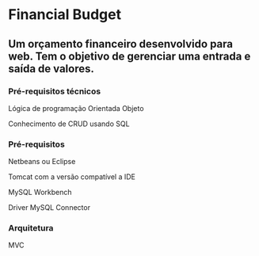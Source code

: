 # Financial Budget


## Um orçamento financeiro desenvolvido para web. Tem o objetivo de gerenciar uma entrada e saída de valores.

### Pré-requisitos técnicos
<p>Lógica de programação Orientada Objeto</p>
<p>Conhecimento de CRUD usando SQL</p>


### Pré-requisitos
<p>Netbeans ou Eclipse</p>
<p>Tomcat com a versão compatível a IDE</p>
<p>MySQL Workbench</p>
<p> Driver MySQL Connector</p>


### Arquitetura
<p>MVC<p/>


